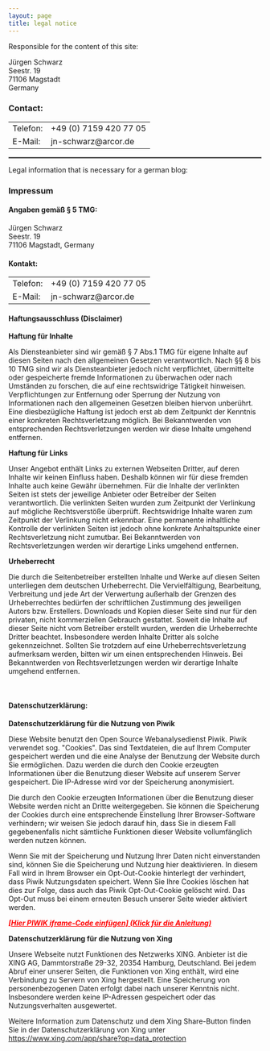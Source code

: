 ```yaml
---
layout: page
title: legal notice
---
```

Responsible for the content of this site:

<p>Jürgen Schwarz<br />
Seestr. 19<br />
71106 Magstadt<br />
Germany
</p>
<h3>Contact:</h3>
<table><tr>
<td>Telefon:</td>
<td>+49 (0) 7159 420 77 05</td></tr>
<tr><td>E-Mail:</td>
<td>jn-schwarz@arcor.de</td>
</tr></table>


<hr style="border:solid #828282 1px;height:1px;">
Legal information that is necessary for a german blog:


<h3>Impressum</h3>


<h4>Angaben gemäß § 5 TMG:</h4>
<p>Jürgen Schwarz<br />
Seestr. 19<br />
71106 Magstadt, Germany
</p>
<h4>Kontakt:</h4>
<table><tr>
<td>Telefon:</td>
<td>+49 (0) 7159 420 77 05</td></tr>
<tr><td>E-Mail:</td>
<td>jn-schwarz@arcor.de</td>
</tr></table>

<h4>Haftungsausschluss (Disclaimer)</h4>
<p><strong>Haftung für Inhalte</strong></p> <p>Als Diensteanbieter sind wir gemäß § 7 Abs.1 TMG für eigene Inhalte auf diesen Seiten nach den allgemeinen Gesetzen verantwortlich. Nach §§ 8 bis 10 TMG sind wir als Diensteanbieter jedoch nicht verpflichtet, übermittelte oder gespeicherte fremde Informationen zu überwachen oder nach Umständen zu forschen, die auf eine rechtswidrige Tätigkeit hinweisen. Verpflichtungen zur Entfernung oder Sperrung der Nutzung von Informationen nach den allgemeinen Gesetzen bleiben hiervon unberührt. Eine diesbezügliche Haftung ist jedoch erst ab dem Zeitpunkt der Kenntnis einer konkreten Rechtsverletzung möglich. Bei Bekanntwerden von entsprechenden Rechtsverletzungen werden wir diese Inhalte umgehend entfernen.</p> <p><strong>Haftung für Links</strong></p> <p>Unser Angebot enthält Links zu externen Webseiten Dritter, auf deren Inhalte wir keinen Einfluss haben. Deshalb können wir für diese fremden Inhalte auch keine Gewähr übernehmen. Für die Inhalte der verlinkten Seiten ist stets der jeweilige Anbieter oder Betreiber der Seiten verantwortlich. Die verlinkten Seiten wurden zum Zeitpunkt der Verlinkung auf mögliche Rechtsverstöße überprüft. Rechtswidrige Inhalte waren zum Zeitpunkt der Verlinkung nicht erkennbar. Eine permanente inhaltliche Kontrolle der verlinkten Seiten ist jedoch ohne konkrete Anhaltspunkte einer Rechtsverletzung nicht zumutbar. Bei Bekanntwerden von Rechtsverletzungen werden wir derartige Links umgehend entfernen.</p> <p><strong>Urheberrecht</strong></p> <p>Die durch die Seitenbetreiber erstellten Inhalte und Werke auf diesen Seiten unterliegen dem deutschen Urheberrecht. Die Vervielfältigung, Bearbeitung, Verbreitung und jede Art der Verwertung außerhalb der Grenzen des Urheberrechtes bedürfen der schriftlichen Zustimmung des jeweiligen Autors bzw. Erstellers. Downloads und Kopien dieser Seite sind nur für den privaten, nicht kommerziellen Gebrauch gestattet. Soweit die Inhalte auf dieser Seite nicht vom Betreiber erstellt wurden, werden die Urheberrechte Dritter beachtet. Insbesondere werden Inhalte Dritter als solche gekennzeichnet. Sollten Sie trotzdem auf eine Urheberrechtsverletzung aufmerksam werden, bitten wir um einen entsprechenden Hinweis. Bei Bekanntwerden von Rechtsverletzungen werden wir derartige Inhalte umgehend entfernen.</p><p> </p>


<div class="ig_attention">
				
</div><br />
<h4>Datenschutzerklärung:</h4>
<p><strong>Datenschutzerklärung für die Nutzung von Piwik</strong></p> 
<p>Diese Website benutzt den Open Source Webanalysedienst Piwik. Piwik verwendet sog. "Cookies". Das sind Textdateien, die auf Ihrem Computer gespeichert werden und die eine Analyse der Benutzung der Website durch Sie ermöglichen. Dazu werden die durch den Cookie erzeugten Informationen 
über die Benutzung dieser Website auf unserem Server gespeichert. Die IP-Adresse wird vor der Speicherung anonymisiert.</p> 
<p>Die durch den Cookie erzeugten Informationen über die Benutzung dieser Website werden nicht an Dritte weitergegeben. Sie können die Speicherung 
der Cookies durch eine entsprechende Einstellung Ihrer Browser-Software verhindern; wir weisen Sie jedoch darauf hin, dass Sie in diesem Fall 
gegebenenfalls nicht sämtliche Funktionen dieser Website vollumfänglich werden nutzen können.</p> 
<p>Wenn Sie mit der Speicherung und Nutzung Ihrer Daten nicht einverstanden sind, können Sie die Speicherung und Nutzung hier deaktivieren. In diesem 
Fall wird in Ihrem Browser ein Opt-Out-Cookie hinterlegt der verhindert, dass Piwik Nutzungsdaten speichert. Wenn Sie Ihre Cookies löschen hat dies 
zur Folge, dass auch das Piwik Opt-Out-Cookie gelöscht wird. Das Opt-Out muss bei einem erneuten Besuch unserer Seite wieder aktiviert werden.</p> 
<p><em><strong><a style="color:#F00;" href="http://piwik.org/docs/privacy/" rel="nofollow" target="_blank">[Hier PIWIK iframe-Code einfügen] (Klick für die Anleitung)</a></strong></em></p><p> </p>

<p><strong>Datenschutzerklärung für die Nutzung von Xing</strong></p> 
<p>Unsere Webseite nutzt Funktionen des Netzwerks XING. Anbieter ist die XING AG, Dammtorstraße 29-32, 20354 Hamburg, Deutschland. Bei jedem Abruf 
einer unserer Seiten, die Funktionen von Xing enthält, wird eine Verbindung zu Servern von Xing hergestellt. Eine Speicherung von personenbezogenen Daten 
erfolgt dabei nach unserer Kenntnis nicht. Insbesondere werden keine IP-Adressen gespeichert oder das Nutzungsverhalten ausgewertet.</p> 
<p>Weitere Information zum Datenschutz und dem Xing Share-Button finden Sie in der Datenschutzerklärung von Xing unter <a href="https://www.xing.com/app/share?op=data_protection">https://www.xing.com/app/share?op=data_protection</a></p><p> </p>

